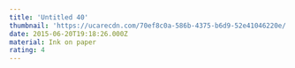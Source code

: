 ```yaml
---
title: 'Untitled 40'
thumbnail: 'https://ucarecdn.com/70ef8c0a-586b-4375-b6d9-52e41046220e/'
date: 2015-06-20T19:18:26.000Z
material: Ink on paper
rating: 4
---
```

